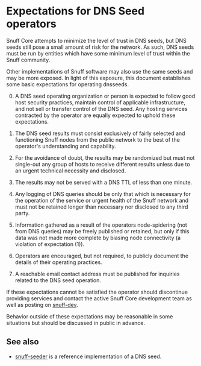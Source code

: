 Expectations for DNS Seed operators
====================================

Snuff Core attempts to minimize the level of trust in DNS seeds,
but DNS seeds still pose a small amount of risk for the network.
As such, DNS seeds must be run by entities which have some minimum
level of trust within the Snuff community.

Other implementations of Snuff software may also use the same
seeds and may be more exposed. In light of this exposure, this
document establishes some basic expectations for operating dnsseeds.

0. A DNS seed operating organization or person is expected to follow good
host security practices, maintain control of applicable infrastructure,
and not sell or transfer control of the DNS seed. Any hosting services
contracted by the operator are equally expected to uphold these expectations.

1. The DNS seed results must consist exclusively of fairly selected and
functioning Snuff nodes from the public network to the best of the
operator's understanding and capability.

2. For the avoidance of doubt, the results may be randomized but must not
single-out any group of hosts to receive different results unless due to an
urgent technical necessity and disclosed.

3. The results may not be served with a DNS TTL of less than one minute.

4. Any logging of DNS queries should be only that which is necessary
for the operation of the service or urgent health of the Snuff
network and must not be retained longer than necessary nor disclosed
to any third party.

5. Information gathered as a result of the operators node-spidering
(not from DNS queries) may be freely published or retained, but only
if this data was not made more complete by biasing node connectivity
(a violation of expectation (1)).

6. Operators are encouraged, but not required, to publicly document the
details of their operating practices.

7. A reachable email contact address must be published for inquiries
related to the DNS seed operation.

If these expectations cannot be satisfied the operator should
discontinue providing services and contact the active Snuff
Core development team as well as posting on
[snuff-dev](https://groups.google.com/forum/#!forum/snuff-dev).

Behavior outside of these expectations may be reasonable in some
situations but should be discussed in public in advance.

See also
----------
- [snuff-seeder](https://github.com/pooler/snuff-seeder) is a reference implementation of a DNS seed.
